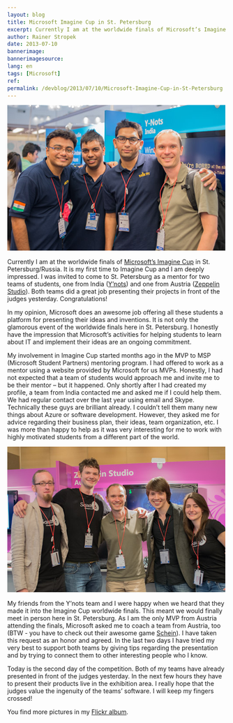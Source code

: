 ```yaml
---
layout: blog
title: Microsoft Imagine Cup in St. Petersburg
excerpt: Currently I am at the worldwide finals of Microsoft’s Imagine Cup in St. Petersburg/Russia. It is my first time to Imagine Cup and I am deeply impressed. I was invited to come to St. Petersburg as a mentor for two teams of students, one from India (Y’nots) and one from Austria (Zeppelin Studio). Both teams did a great job presenting their projects in front of the judges yesterday. Congratulations!
author: Rainer Stropek
date: 2013-07-10
bannerimage: 
bannerimagesource: 
lang: en
tags: [Microsoft]
ref: 
permalink: /devblog/2013/07/10/Microsoft-Imagine-Cup-in-St-Petersburg
---
```


<a data-lightbox="ImagineCupYnots" href="/content/images/blog/2013/07/ImagineCupYnots.jpg"><img src="/content/images/blog/2013/07/ImagineCupYnots.jpg" /></a>

<p>Currently I am at the worldwide finals of <a href="http://www.imaginecup.com" target="_blank">Microsoft’s Imagine Cup</a> in St. Petersburg/Russia. It is my first time to Imagine Cup and I am deeply impressed. I was invited to come to St. Petersburg as a mentor for two teams of students, one from India (<a href="http://www.imaginecup.com/ic13/team/y-nots" target="_blank">Y’nots</a>) and one from Austria (<a href="http://www.imaginecup.com/ic13/team/zeppelinstudio" target="_blank">Zeppelin Studio</a>). Both teams did a great job presenting their projects in front of the judges yesterday. Congratulations!</p><p>In my opinion, Microsoft does an awesome job offering all these students a platform for presenting their ideas and inventions. It is not only the glamorous event of the worldwide finals here in St. Petersburg. I honestly have the impression that Microsoft’s activities for helping students to learn about IT and implement their ideas are an ongoing commitment.</p><p>My involvement in Imagine Cup started months ago in the MVP to MSP (Microsoft Student Partners) mentoring program. I had offered to work as a mentor using a website provided by Microsoft for us MVPs. Honestly, I had not expected that a team of students would approach me and invite me to be their mentor – but it happened. Only shortly after I had created my profile, a team from India contacted me and asked me if I could help them. We had regular contact over the last year using email and Skype. Technically these guys are brilliant already. I couldn’t tell them many new things about Azure or software development. However, they asked me for advice regarding their business plan, their ideas, team organization, etc. I was more than happy to help as it was very interesting for me to work with highly motivated students from a different part of the world.</p>

<function name="Composite.Media.ImageGallery.Slimbox2">
  <param name="MediaImage" value="MediaArchive:d0035aee-ab97-406c-affd-6ff8d03d314c" />
  <param name="ThumbnailMaxWidth" value="250" />
  <param name="ThumbnailMaxHeight" value="167" />
</function>

<a data-lightbox="ImagineCupZeppelinStudio" href="/content/images/blog/2013/07/ImagineCupZeppelinStudio.jpg"><img src="/content/images/blog/2013/07/ImagineCupZeppelinStudio.jpg" /></a>

<p>My friends from the Y’nots team and I were happy when we heard that they made it into the Imagine Cup worldwide finals. This meant we would finally meet in person here in St. Petersburg. As I am the only MVP from Austria attending the finals, Microsoft asked me to coach a team from Austria, too (BTW - you have to check out their awesome game <a href="http://www.scheingame.com/" target="_blank">Schein</a>). I have taken this request as an honor and agreed. In the last two days I have tried my very best to support both teams by giving tips regarding the presentation and by trying to connect them to other interesting people who I know.</p><p>Today is the second day of the competition. Both of my teams have already presented in front of the judges yesterday. In the next few hours they have to present their products live in the exhibition area. I really hope that the judges value the ingenuity of the teams’ software. I will keep my fingers crossed!</p><p>You find more pictures in my <a href="http://flic.kr/s/aHsjGJRLUH" target="_blank">Flickr album</a>.</p>
